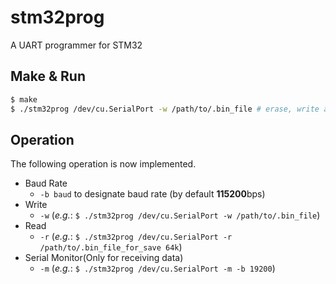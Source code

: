# stm32prog
A UART programmer for STM32

## Make & Run
```bash
$ make
$ ./stm32prog /dev/cu.SerialPort -w /path/to/.bin_file # erase, write and boot the program
```

## Operation
The following operation is now implemented.

- Baud Rate
	- `-b baud` to designate baud rate (by default **115200**bps)
- Write
	- `-w` (*e.g.*: `$ ./stm32prog /dev/cu.SerialPort -w /path/to/.bin_file`)
- Read
	- `-r` (*e.g.*: `$ ./stm32prog /dev/cu.SerialPort -r /path/to/.bin_file_for_save 64k`)
- Serial Monitor(Only for receiving data)
	- `-m` (*e.g.*: `$ ./stm32prog /dev/cu.SerialPort -m -b 19200`)
